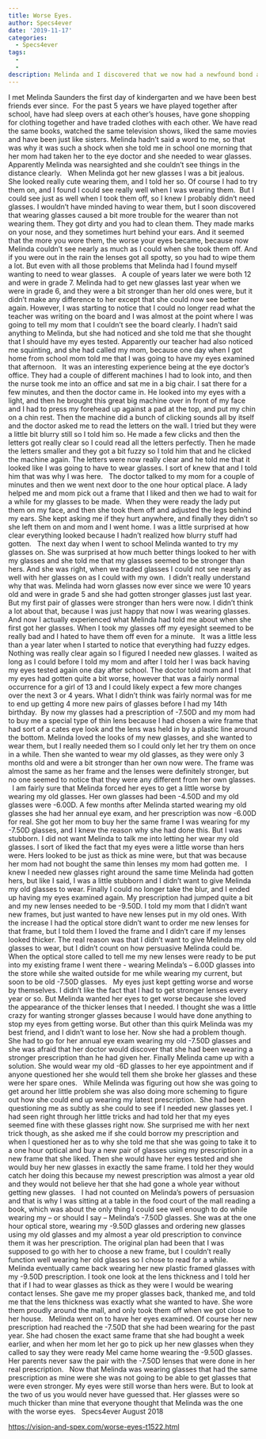 ```yaml
---
title: Worse Eyes.
author: Specs4ever
date: '2019-11-17'
categories:
  - Specs4ever
tags:
  - 
  - 
description: Melinda and I discovered that we now had a newfound bond as glasses-wearing best friends.
---
```

I met Melinda Saunders the first day of kindergarten and we have been best friends ever since.  For the past 5 years we have played together after school, have had sleep overs at each other’s houses, have gone shopping for clothing together and have traded clothes with each other. We have read the same books, watched the same television shows, liked the same movies and have been just like sisters. Melinda hadn’t said a word to me, so that was why it was such a shock when she told me in school one morning that her mom had taken her to the eye doctor and she needed to wear glasses. Apparently Melinda was nearsighted and she couldn’t see things in the distance clearly.
 
When Melinda got her new glasses I was a bit jealous. She looked really cute wearing them, and I told her so. Of course I had to try them on, and I found I could see really well when I was wearing them.  But I could see just as well when I took them off, so I knew I probably didn’t need glasses. I wouldn’t have minded having to wear them, but I soon discovered that wearing glasses caused a bit more trouble for the wearer than not wearing them. They got dirty and you had to clean them. They made marks on your nose, and they sometimes hurt behind your ears. And it seemed that the more you wore them, the worse your eyes became, because now Melinda couldn’t see nearly as much as I could when she took them off. And if you were out in the rain the lenses got all spotty, so you had to wipe them a lot. But even with all those problems that Melinda had I found myself wanting to need to wear glasses.
 
A couple of years later we were both 12 and were in grade 7. Melinda had to get new glasses last year when we were in grade 6, and they were a bit stronger than her old ones were, but it didn’t make any difference to her except that she could now see better again. However, I was starting to notice that I could no longer read what the teacher was writing on the board and I was almost at the point where I was going to tell my mom that I couldn’t see the board clearly. I hadn’t said anything to Melinda, but she had noticed and she told me that she thought that I should have my eyes tested. Apparently our teacher had also noticed me squinting, and she had called my mom, because one day when I got home from school mom told me that I was going to have my eyes examined that afternoon.
 
It was an interesting experience being at the eye doctor’s office. They had a couple of different machines I had to look into, and then the nurse took me into an office and sat me in a big chair. I sat there for a few minutes, and then the doctor came in. He looked into my eyes with a light, and then he brought this great big machine over in front of my face and I had to press my forehead up against a pad at the top, and put my chin on a chin rest. Then the machine did a bunch of clicking sounds all by itself and the doctor asked me to read the letters on the wall. I tried but they were a little bit blurry still so I told him so. He made a few clicks and then the letters got really clear so I could read all the letters perfectly. Then he made the letters smaller and they got a bit fuzzy so I told him that and he clicked the machine again. The letters were now really clear and he told me that it looked like I was going to have to wear glasses. I sort of knew that and I told him that was why I was here.
 
The doctor talked to my mom for a couple of minutes and then we went next door to the one hour optical place. A lady helped me and mom pick out a frame that I liked and then we had to wait for a while for my glasses to be made.  When they were ready the lady put them on my face, and then she took them off and adjusted the legs behind my ears. She kept asking me if they hurt anywhere, and finally they didn’t so she left them on and mom and I went home. I was a little surprised at how clear everything looked because I hadn’t realized how blurry stuff had gotten.
 
The next day when I went to school Melinda wanted to try my glasses on. She was surprised at how much better things looked to her with my glasses and she told me that my glasses seemed to be stronger than hers. And she was right, when we traded glasses I could not see nearly as well with her glasses on as I could with my own.  I didn’t really understand why that was. Melinda had worn glasses now ever since we were 10 years old and were in grade 5 and she had gotten stronger glasses just last year. But my first pair of glasses were stronger than hers were now. I didn’t think a lot about that, because I was just happy that now I was wearing glasses.  And now I actually experienced what Melinda had told me about when she first got her glasses. When I took my glasses off my eyesight seemed to be really bad and I hated to have them off even for a minute.
 
It was a little less than a year later when I started to notice that everything had fuzzy edges. Nothing was really clear again so I figured I needed new glasses. I waited as long as I could before I told my mom and after I told her I was back having my eyes tested again one day after school. The doctor told mom and I that my eyes had gotten quite a bit worse, however that was a fairly normal occurrence for a girl of 13 and I could likely expect a few more changes over the next 3 or 4 years. What I didn’t think was fairly normal was for me to end up getting 4 more new pairs of glasses before I had my 14th birthday.  By now my glasses had a prescription of -7.50D and my mom had to buy me a special type of thin lens because I had chosen a wire frame that had sort of a cates eye look and the lens was held in by a plastic line around the bottom. Melinda loved the looks of my new glasses, and she wanted to wear them, but I really needed them so I could only let her try them on once in a while. Then she wanted to wear my old glasses, as they were only 3 months old and were a bit stronger than her own now were. The frame was almost the same as her frame and the lenses were definitely stronger, but no one seemed to notice that they were any different from her own glasses.
 
I am fairly sure that Melinda forced her eyes to get a little worse by wearing my old glasses. Her own glasses had been -4.50D and my old glasses were -6.00D. A few months after Melinda started wearing my old glasses she had her annual eye exam, and her prescription was now -6.00D for real. She got her mom to buy her the same frame I was wearing for my -7.50D glasses, and I knew the reason why she had done this. But I was stubborn. I did not want Melinda to talk me into letting her wear my old glasses. I sort of liked the fact that my eyes were a little worse than hers were. Hers looked to be just as thick as mine were, but that was because her mom had not bought the same thin lenses my mom had gotten me.
 
I knew I needed new glasses right around the same time Melinda had gotten hers, but like I said, I was a little stubborn and I didn’t want to give Melinda my old glasses to wear. Finally I could no longer take the blur, and I ended up having my eyes examined again. My prescription had jumped quite a bit and my new lenses needed to be -9.50D. I told my mom that I didn’t want new frames, but just wanted to have new lenses put in my old ones. With the increase I had the optical store didn’t want to order me new lenses for that frame, but I told them I loved the frame and I didn’t care if my lenses looked thicker. The real reason was that I didn’t want to give Melinda my old glasses to wear, but I didn’t count on how persuasive Melinda could be. When the optical store called to tell me my new lenses were ready to be put into my existing frame I went there - wearing Melinda’s – 6.00D glasses into the store while she waited outside for me while wearing my current, but soon to be old -7.50D glasses.
 
My eyes just kept getting worse and worse by themselves. I didn’t like the fact that I had to get stronger lenses every year or so. But Melinda wanted her eyes to get worse because she loved the appearance of the thicker lenses that I needed. I thought she was a little crazy for wanting stronger glasses because I would have done anything to stop my eyes from getting worse. But other than this quirk Melinda was my best friend, and I didn’t want to lose her. Now she had a problem though. She had to go for her annual eye exam wearing my old -7.50D glasses and she was afraid that her doctor would discover that she had been wearing a stronger prescription than he had given her. Finally Melinda came up with a solution. She would wear my old -6D glasses to her eye appointment and if anyone questioned her she would tell them she broke her glasses and these were her spare ones.
  
While Melinda was figuring out how she was going to get around her little problem she was also doing more scheming to figure out how she could end up wearing my latest prescription.  She had been questioning me as subtly as she could to see if I needed new glasses yet. I had seen right through her little tricks and had told her that my eyes seemed fine with these glasses right now. She surprised me with her next trick though, as she asked me if she could borrow my prescription and when I questioned her as to why she told me that she was going to take it to a one hour optical and buy a new pair of glasses using my prescription in a new frame that she liked. Then she would have her eyes tested and she would buy her new glasses in exactly the same frame. I told her they would catch her doing this because my newest prescription was almost a year old and they would not believe her that she had gone a whole year without getting new glasses.
 
I had not counted on Melinda’s powers of persuasion and that is why I was sitting at a table in the food court of the mall reading a book, which was about the only thing I could see well enough to do while wearing my – or should I say – Melinda’s -7.50D glasses. She was at the one hour optical store, wearing my -9.50D glasses and ordering new glasses using my old glasses and my almost a year old prescription to convince them it was her prescription. The original plan had been that I was supposed to go with her to choose a new frame, but I couldn’t really function well wearing her old glasses so I chose to read for a while.
 
Melinda eventually came back wearing her new plastic framed glasses with my -9.50D prescription. I took one look at the lens thickness and I told her that if I had to wear glasses as thick as they were I would be wearing contact lenses. She gave me my proper glasses back, thanked me, and told me that the lens thickness was exactly what she wanted to have. She wore them proudly around the mall, and only took them off when we got close to her house.
 
Melinda went on to have her eyes examined. Of course her new prescription had reached the -7.50D that she had been wearing for the past year. She had chosen the exact same frame that she had bought a week earlier, and when her mom let her go to pick up her new glasses when they called to say they were ready Mel came home wearing the -9.50D glasses. Her parents never saw the pair with the -7.50D lenses that were done in her real prescription.
 
Now that Melinda was wearing glasses that had the same prescription as mine were she was not going to be able to get glasses that were even stronger. My eyes were still worse than hers were. But to look at the two of us you would never have guessed that. Her glasses were so much thicker than mine that everyone thought that Melinda was the one with the worse eyes.
 
Specs4ever
August 2018

https://vision-and-spex.com/worse-eyes-t1522.html